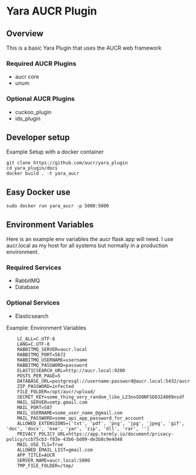 # Yara AUCR Plugin

## Overview

This is a basic Yara Plugin that uses the AUCR web framework

### Required AUCR Plugins

-   aucr core
-   unum


### Optional AUCR Plugins

-   cuckoo_plugin
-   ids_plugin


## Developer setup

Example Setup with a docker container

    git clone https://github.com/aucr/yara_plugin
    cd yara_plugin/docs
    docker build . -t yara_aucr

## Easy Docker use

    sudo docker run yara_aucr -p 5000:5000

## Environment Variables

Here is an example env variables the aucr flask app will need. I use aucr.local as my host for all systems but normally
in a production environment.

### Required Services

-   RabbitMQ
-   Database

### Optional Services

-   Elasticsearch

Example: Environment Variables

        LC_ALL=C.UTF-8
        LANG=C.UTF-8
        RABBITMQ_SERVER=aucr.local
        RABBITMQ_PORT=5672
        RABBITMQ_USERNAME=username
        RABBITMQ_PASSWORD=password
        ELASTICSEARCH_URL=http://aucr.local:9200
        POSTS_PER_PAGE=5
        DATABASE_URL=postgresql://username:password@aucr.local:5432/aucr
        ZIP_PASSWORD=infected
        FILE_FOLDER=/opt/aucr/upload/
        SECRET_KEY=some_thing_very_random_like_L23noSDONFSD8324809nsdf
        MAIL_SERVER=smtp.gmail.com
        MAIL_PORT=587
        MAIL_USERNAME=some_user_name_@gmail.com
        MAIL_PASSWORD=some_api_app_password_for_account
        ALLOWED_EXTENSIONS=['txt', 'pdf', 'png', 'jpg', 'jpeg', 'gif', 'doc', 'docx', 'exe', 'yar', 'zip', 'dll', 'rar', '']
        PRIVACY_POLICY_URL=https://app.termly.io/document/privacy-policy/ccb75cb3-f03e-43b6-bd09-de3b8c9e4d48
        MAIL_USE_TLS=True
        ALLOWED_EMAIL_LIST=gmail.com
        APP_TITLE=AUCR
        SERVER_NAME=aucr.local:5000
        TMP_FILE_FOLDER=/tmp/